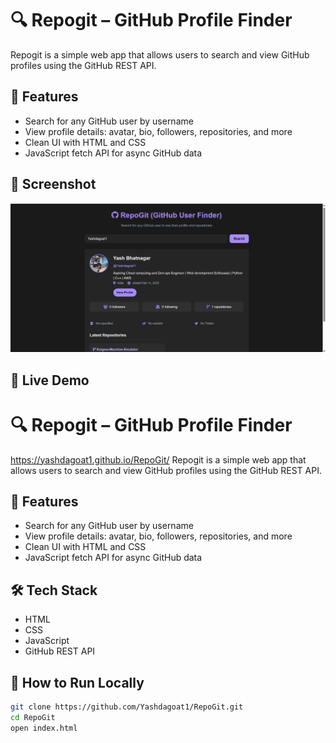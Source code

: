 # 🔍 Repogit – GitHub Profile Finder

Repogit is a simple web app that allows users to search and view GitHub profiles using the GitHub REST API.

## 🚀 Features
- Search for any GitHub user by username
- View profile details: avatar, bio, followers, repositories, and more
- Clean UI with HTML and CSS
- JavaScript fetch API for async GitHub data

## 📸 Screenshot
![Repogit UI](Demo.png)

## 🔗 Live Demo
# 🔍 Repogit – GitHub Profile Finder
https://yashdagoat1.github.io/RepoGit/
Repogit is a simple web app that allows users to search and view GitHub profiles using the GitHub REST API.

## 🚀 Features
- Search for any GitHub user by username
- View profile details: avatar, bio, followers, repositories, and more
- Clean UI with HTML and CSS
- JavaScript fetch API for async GitHub data


## 🛠️ Tech Stack
- HTML
- CSS
- JavaScript
- GitHub REST API

## 🧰 How to Run Locally
```bash
git clone https://github.com/Yashdagoat1/RepoGit.git
cd RepoGit
open index.html



